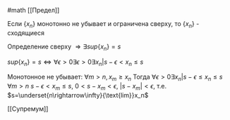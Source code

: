 #math 
[[Предел]]

Если $\{x_n\}$ монотонно не убывает и ограничена сверху, то $\{x_n\}$ - сходящиеся

Определение сверху $\Rightarrow \exists sup\{x_n\} = s$

$sup\{x_n\}=s \Leftrightarrow \forall \epsilon > 0 \exists \epsilon > 0 \exists x_n | s - \epsilon < x_n \leq s$

Монотонное не убывает: $\forall m > n, x_m \geq x_n$
Тогда $\forall \epsilon > 0 \exists x_n | s-\epsilon \leq x_n \leq s$
$\forall m > n$ $s - \epsilon < x_m \leq s$, $0 < s - x_m < \epsilon$, $|s - x_m|<\epsilon$, т.е. $s=\underset{n\rightarrow\infty}{\text{lim}}x_n$

[[Супремум]]